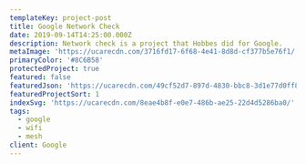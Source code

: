 ```yaml
---
templateKey: project-post
title: Google Network Check
date: 2019-09-14T14:25:00.000Z
description: Network check is a project that Hobbes did for Google.
metaImage: 'https://ucarecdn.com/3716fd17-6f68-4e41-8d8d-cf377b5e76f1/'
primaryColor: '#8C6B58'
protectedProject: true
featured: false
featuredJson: 'https://ucarecdn.com/49cf52d7-897d-4830-bbc8-3d1e77d0ff8c/'
featuredProjectSort: 1
indexSvg: 'https://ucarecdn.com/8eae4b8f-e0e7-486b-ae25-22d4d5286ba0/'
tags:
  - google
  - wifi
  - mesh
client: Google
---
```



